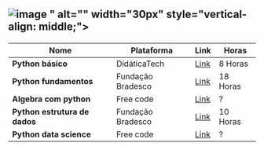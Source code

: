<h2>

![image](https://github.com/Taylon-00/Cursos-Gratuitos/assets/114374471/21ecc9f0-7ae5-4c5e-a580-2106608c436a)
" alt="" width="30px" style="vertical-align: middle;"> 
</h2>

| **Nome** | **Plataforma** | **Link** | **Horas** |
| --- | --- | --- | --- |
| **Python básico** | DidáticaTech | [Link](https://didatica.tech/curso-de-python-online-para-iniciantes/) | 8 Horas |
| **Python fundamentos** | Fundação Bradesco | [Link](https://www.ev.org.br/cursos/linguagem-de-programacao-python-basico) | 18 Horas |
| **Algebra com python** | Free code | [Link](https://www.freecodecamp.org/learn/college-algebra-with-python/) | ? |
| **Python estrutura de dados** | Fundação Bradesco | [Link](https://www.ev.org.br/cursos/Desenvolvendo-um-Projeto-Completo-Python-com-Estruturas-de-Dados) | 10 Horas |
| **Python data science** | Free code | [Link](https://www.freecodecamp.org/learn/scientific-computing-with-python/) | ? |

